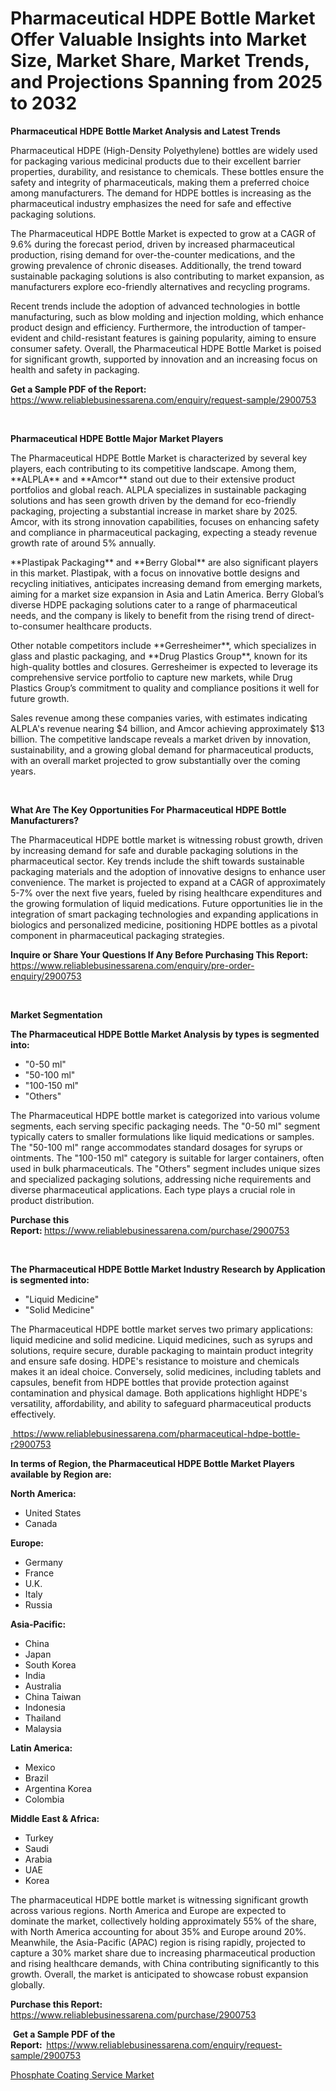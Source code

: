 <p><h1>Pharmaceutical HDPE Bottle Market Offer Valuable Insights into Market Size, Market Share, Market Trends, and Projections Spanning from 2025 to 2032</h1></p><p><strong>Pharmaceutical HDPE Bottle Market Analysis and Latest Trends</strong></p>
<p><p>Pharmaceutical HDPE (High-Density Polyethylene) bottles are widely used for packaging various medicinal products due to their excellent barrier properties, durability, and resistance to chemicals. These bottles ensure the safety and integrity of pharmaceuticals, making them a preferred choice among manufacturers. The demand for HDPE bottles is increasing as the pharmaceutical industry emphasizes the need for safe and effective packaging solutions.</p><p>The Pharmaceutical HDPE Bottle Market is expected to grow at a CAGR of 9.6% during the forecast period, driven by increased pharmaceutical production, rising demand for over-the-counter medications, and the growing prevalence of chronic diseases. Additionally, the trend toward sustainable packaging solutions is also contributing to market expansion, as manufacturers explore eco-friendly alternatives and recycling programs.</p><p>Recent trends include the adoption of advanced technologies in bottle manufacturing, such as blow molding and injection molding, which enhance product design and efficiency. Furthermore, the introduction of tamper-evident and child-resistant features is gaining popularity, aiming to ensure consumer safety. Overall, the Pharmaceutical HDPE Bottle Market is poised for significant growth, supported by innovation and an increasing focus on health and safety in packaging.</p></p>
<p><strong>Get a Sample PDF of the Report:&nbsp;</strong> <a href="https://www.reliablebusinessarena.com/enquiry/request-sample/2900753?utm_campaign=2187&utm_medium=2&utm_source=Github&utm_content=ia&utm_term=16032025&utm_id=pharmaceutical-hdpe-bottle">https://www.reliablebusinessarena.com/enquiry/request-sample/2900753</a></p>
<p>&nbsp;</p>
<p><strong>Pharmaceutical HDPE Bottle Major Market Players</strong></p>
<p><p>The Pharmaceutical HDPE Bottle Market is characterized by several key players, each contributing to its competitive landscape. Among them, **ALPLA** and **Amcor** stand out due to their extensive product portfolios and global reach. ALPLA specializes in sustainable packaging solutions and has seen growth driven by the demand for eco-friendly packaging, projecting a substantial increase in market share by 2025. Amcor, with its strong innovation capabilities, focuses on enhancing safety and compliance in pharmaceutical packaging, expecting a steady revenue growth rate of around 5% annually.</p><p>**Plastipak Packaging** and **Berry Global** are also significant players in this market. Plastipak, with a focus on innovative bottle designs and recycling initiatives, anticipates increasing demand from emerging markets, aiming for a market size expansion in Asia and Latin America. Berry Global’s diverse HDPE packaging solutions cater to a range of pharmaceutical needs, and the company is likely to benefit from the rising trend of direct-to-consumer healthcare products.</p><p>Other notable competitors include **Gerresheimer**, which specializes in glass and plastic packaging, and **Drug Plastics Group**, known for its high-quality bottles and closures. Gerresheimer is expected to leverage its comprehensive service portfolio to capture new markets, while Drug Plastics Group’s commitment to quality and compliance positions it well for future growth.</p><p>Sales revenue among these companies varies, with estimates indicating ALPLA's revenue nearing $4 billion, and Amcor achieving approximately $13 billion. The competitive landscape reveals a market driven by innovation, sustainability, and a growing global demand for pharmaceutical products, with an overall market projected to grow substantially over the coming years.</p></p>
<p>&nbsp;</p>
<p><strong>What Are The Key Opportunities For Pharmaceutical HDPE Bottle Manufacturers?</strong></p>
<p><p>The Pharmaceutical HDPE bottle market is witnessing robust growth, driven by increasing demand for safe and durable packaging solutions in the pharmaceutical sector. Key trends include the shift towards sustainable packaging materials and the adoption of innovative designs to enhance user convenience. The market is projected to expand at a CAGR of approximately 5-7% over the next five years, fueled by rising healthcare expenditures and the growing formulation of liquid medications. Future opportunities lie in the integration of smart packaging technologies and expanding applications in biologics and personalized medicine, positioning HDPE bottles as a pivotal component in pharmaceutical packaging strategies.</p></p>
<p><strong>Inquire or Share Your Questions If Any Before Purchasing This Report:</strong> <a href="https://www.reliablebusinessarena.com/enquiry/pre-order-enquiry/2900753?utm_campaign=2187&utm_medium=2&utm_source=Github&utm_content=ia&utm_term=16032025&utm_id=pharmaceutical-hdpe-bottle">https://www.reliablebusinessarena.com/enquiry/pre-order-enquiry/2900753</a></p>
<p>&nbsp;</p>
<p><strong>Market Segmentation</strong></p>
<p><strong>The Pharmaceutical HDPE Bottle Market Analysis by types is segmented into:</strong></p>
<p><ul><li>"0-50 ml"</li><li>"50-100 ml"</li><li>"100-150 ml"</li><li>"Others"</li></ul></p>
<p><p>The Pharmaceutical HDPE bottle market is categorized into various volume segments, each serving specific packaging needs. The "0-50 ml" segment typically caters to smaller formulations like liquid medications or samples. The "50-100 ml" range accommodates standard dosages for syrups or ointments. The "100-150 ml" category is suitable for larger containers, often used in bulk pharmaceuticals. The "Others" segment includes unique sizes and specialized packaging solutions, addressing niche requirements and diverse pharmaceutical applications. Each type plays a crucial role in product distribution.</p></p>
<p><strong>Purchase this Report:&nbsp;</strong><a href="https://www.reliablebusinessarena.com/purchase/2900753?utm_campaign=2187&utm_medium=2&utm_source=Github&utm_content=ia&utm_term=16032025&utm_id=pharmaceutical-hdpe-bottle">https://www.reliablebusinessarena.com/purchase/2900753</a></p>
<p>&nbsp;</p>
<p><strong>The Pharmaceutical HDPE Bottle Market Industry Research by Application is segmented into:</strong></p>
<p><ul><li>"Liquid Medicine"</li><li>"Solid Medicine"</li></ul></p>
<p><p>The Pharmaceutical HDPE bottle market serves two primary applications: liquid medicine and solid medicine. Liquid medicines, such as syrups and solutions, require secure, durable packaging to maintain product integrity and ensure safe dosing. HDPE's resistance to moisture and chemicals makes it an ideal choice. Conversely, solid medicines, including tablets and capsules, benefit from HDPE bottles that provide protection against contamination and physical damage. Both applications highlight HDPE's versatility, affordability, and ability to safeguard pharmaceutical products effectively.</p></p>
<p><a href="https://www.reliablebusinessarena.com/pharmaceutical-hdpe-bottle-r2900753?utm_campaign=2187&utm_medium=2&utm_source=Github&utm_content=ia&utm_term=16032025&utm_id=pharmaceutical-hdpe-bottle">&nbsp;https://www.reliablebusinessarena.com/pharmaceutical-hdpe-bottle-r2900753</a></p>
<p><strong>In terms of Region, the Pharmaceutical HDPE Bottle Market Players available by Region are:</strong></p>
<p>
    <p> <strong> North America: </strong>
        <ul>
            <li>United States</li>
            <li>Canada</li>
        </ul>
        </p> 
    <p> <strong> Europe: </strong>
        <ul>
            <li>Germany</li>
            <li>France</li>
            <li>U.K.</li>
            <li>Italy</li>
            <li>Russia</li>
        </ul>
        </p> 
    <p> <strong> Asia-Pacific: </strong>
        <ul>
            <li>China</li>
            <li>Japan</li>
            <li>South Korea</li>
            <li>India</li>
            <li>Australia</li>
            <li>China Taiwan</li>
            <li>Indonesia</li>
            <li>Thailand</li>
            <li>Malaysia</li>
        </ul>
        </p> 
    <p> <strong> Latin America: </strong>
        <ul>
            <li>Mexico</li>
            <li>Brazil</li>
            <li>Argentina Korea</li>
            <li>Colombia</li>
        </ul>
        </p> 
    <p> <strong> Middle East & Africa: </strong>
        <ul>
            <li>Turkey</li>
            <li>Saudi</li>
            <li>Arabia</li>
            <li>UAE</li>
            <li>Korea</li>
        </ul>
    </p>
    </p>
<p><p>The pharmaceutical HDPE bottle market is witnessing significant growth across various regions. North America and Europe are expected to dominate the market, collectively holding approximately 55% of the share, with North America accounting for about 35% and Europe around 20%. Meanwhile, the Asia-Pacific (APAC) region is rising rapidly, projected to capture a 30% market share due to increasing pharmaceutical production and rising healthcare demands, with China contributing significantly to this growth. Overall, the market is anticipated to showcase robust expansion globally.</p></p>
<p><strong>Purchase this Report: </strong><a href="https://www.reliablebusinessarena.com/purchase/2900753?utm_campaign=2187&utm_medium=2&utm_source=Github&utm_content=ia&utm_term=16032025&utm_id=pharmaceutical-hdpe-bottle">https://www.reliablebusinessarena.com/purchase/2900753</a></p>
<p>&nbsp;<strong>Get a Sample PDF of the Report:&nbsp;&nbsp;</strong><a href="https://www.reliablebusinessarena.com/enquiry/request-sample/2900753?utm_campaign=2187&utm_medium=2&utm_source=Github&utm_content=ia&utm_term=16032025&utm_id=pharmaceutical-hdpe-bottle">https://www.reliablebusinessarena.com/enquiry/request-sample/2900753</a></p>
<p><strong></strong></p>
<p><p><a href="https://github.com/mauripalmi/Market-Research-Report-List-6/blob/main/phosphate-coating-service-market.md?utm_campaign=2187&utm_medium=2&utm_source=Github&utm_content=ia&utm_term=16032025&utm_id=pharmaceutical-hdpe-bottle">Phosphate Coating Service Market</a></p></p>